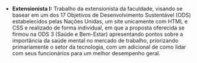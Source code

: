 <ul>
  <li> <b>Extensionista I:</b> Trabalho da extensionista da faculdade, visando se basear em um dos 17 Objetivos de Desenvolvimento Sustentável (ODS) estabelecidos pelas Nações Unidas, um site unicamente com HTML e CSS e realizado de forma individual, em que a proposta oferecida se firmou na ODS 3 (Saúde e Bem-Estar) apresentando pontos sobre a importância da saúde mental no mercado de trabalho, priorizando primariamente o setor da tecnologia, com um adicional de como lidar com seus funcionários para um melhor desempenho geral.</li> <br><br>
</ul>
